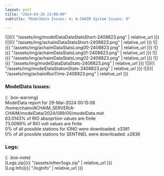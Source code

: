 ```yaml
---
layout: post
title: "2024-03-28 23:00:00"
subtitle: "ModelData Issues: 4; A-CHAIM System Issues: 0"

---
```


![]({{ "/assets/img/modelDataDataStatsShort-2408823.png" | relative_url }})
![]({{ "/assets/img/achaimDataStatsShort-2408823.png" | relative_url }})
![]({{ "/assets/img/achaimDataStatsLong00-2408823.png" | relative_url }})
![]({{ "/assets/img/achaimDataStatsLong01-2408823.png" | relative_url }})
![]({{ "/assets/img/achaimDataStatsLong02-2408823.png" | relative_url }})
![]({{ "/assets/img/modelDataDataStats-2408823.png" | relative_url }})
![]({{ "/assets/img/modelDataStationStats-2408823.png" | relative_url }})
![]({{ "/assets/img/achaimRunTime-2408823.png" | relative_url }})


### ModelData Issues:  
  
{: .box-warning}  
 ModelData report for 29-Mar-2024 00:15:08   
 /home/chaim/ACHAIM_SERVER/A-CHAIM/modelData/2024/089/00/modelData.mat   
 63.0143% of RIO absoprtion values are finite   
 73.0099% of RIO volt values are finite   
 0% of all possible stations for IONO were downloaded. x3381   
 0% of all possible stations for SENTINEL were downloaded. x2836   
  


### Logs:  
  
{: .box-note}  
[Logs.zip]({{ "/assets/other/logs.zip" | relative_url }})  
[Log Info]({{ "/logInfo" | relative_url }})  
